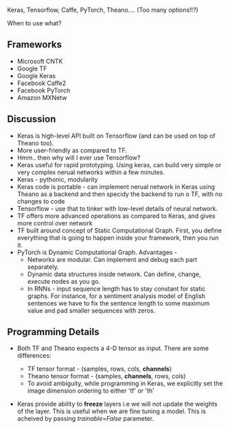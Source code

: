Keras, Tensorflow, Caffe, PyTorch, Theano.... (Too many options!!?)

When to use what?

## Frameworks
* Microsoft CNTK
* Google TF
* Google Keras
* Facebook Caffe2
* Facebook PyTorch
* Amazon MXNetw

## Discussion
* Keras is high-level API built on Tensorflow (and can be used on top of Theano too).
* More user-friendly as compared to TF.
* Hmm.. then why will I ever use Tensorflow?
* Keras useful for rapid prototyping. Using keras, can build very simple or very complex nerual networks within a few minutes.
* Keras - pythonic, modularity
* Keras code is portable - can implement nerual network in Keras using Theano as a backend and then specidy the backend to run o TF, with no changes to code
* Tensorflow - use that to tinker with low-level details of neural network.
* TF offers more advanced operations as compared to Keras, and gives more control over network
* TF built around concept of Static Computational Graph. First, you define everything that is going to happen inside your framework, then you run it.
* PyTorch is Dynamic Computational Graph. Advantages -
  - Networks are modular. Can implement and debug each part separately.
  - Dynamic data structures inside network. Can define, change, execute nodes as you go.
  - In RNNs - input sequence length has to stay constant for static graphs. For instance, for a sentiment analysis model of English sentences
  we have to fix the sentence length to some maximum value and pad smaller sequences with zeros.

## Programming Details
* Both TF and Theano expects a 4-D tensor as input. There are some differences:
  - TF tensor format - (samples, rows, cols, **channels**)
  - Theano tensor format - (samples, **channels**, rows, cols)
  - To avoid ambiguity, while programming in Keras, we explicitly set the image dimension ordering to either 'tf' or 'th'
  
* Keras provide ability to **freeze** layers i.e we will not update the weights of the layer. This is useful when we are fine tuning a model. This is acheived by passing *trainable=False* parameter.
